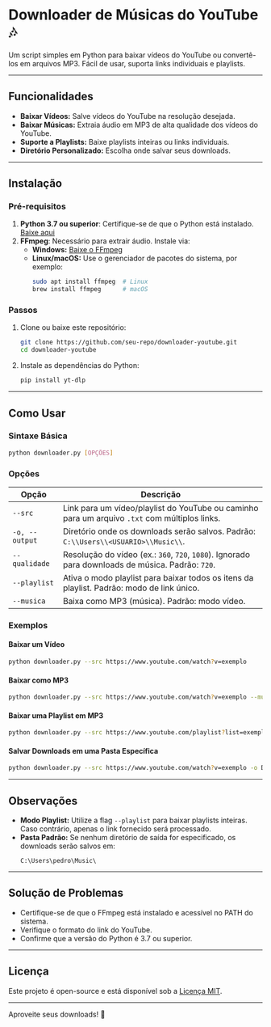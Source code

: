 
# Downloader de Músicas do YouTube 🎶

Um script simples em Python para baixar vídeos do YouTube ou convertê-los em arquivos MP3. Fácil de usar, suporta links individuais e playlists.

---

## Funcionalidades
- **Baixar Vídeos:** Salve vídeos do YouTube na resolução desejada.
- **Baixar Músicas:** Extraia áudio em MP3 de alta qualidade dos vídeos do YouTube.
- **Suporte a Playlists:** Baixe playlists inteiras ou links individuais.
- **Diretório Personalizado:** Escolha onde salvar seus downloads.

---

## Instalação

### Pré-requisitos
1. **Python 3.7 ou superior**: Certifique-se de que o Python está instalado. [Baixe aqui](https://www.python.org/downloads/)
2. **FFmpeg**: Necessário para extrair áudio. Instale via:
   - **Windows:** [Baixe o FFmpeg](https://ffmpeg.org/download.html)
   - **Linux/macOS:** Use o gerenciador de pacotes do sistema, por exemplo:
     ```bash
     sudo apt install ffmpeg  # Linux
     brew install ffmpeg      # macOS
     ```

### Passos
1. Clone ou baixe este repositório:
   ```bash
   git clone https://github.com/seu-repo/downloader-youtube.git
   cd downloader-youtube
   ```
2. Instale as dependências do Python:
   ```bash
   pip install yt-dlp
   ```

---

## Como Usar

### Sintaxe Básica
```bash
python downloader.py [OPÇÕES]
```

### Opções
| Opção             | Descrição                                                                                          |
|--------------------|----------------------------------------------------------------------------------------------------|
| `--src`           | Link para um vídeo/playlist do YouTube ou caminho para um arquivo `.txt` com múltiplos links.      |
| `-o, --output`    | Diretório onde os downloads serão salvos. Padrão: `C:\\Users\\<USUARIO>\\Music\\`.                     |
| `--qualidade`     | Resolução do vídeo (ex.: `360`, `720`, `1080`). Ignorado para downloads de música. Padrão: `720`.   |
| `--playlist`      | Ativa o modo playlist para baixar todos os itens da playlist. Padrão: modo de link único.          |
| `--musica`        | Baixa como MP3 (música). Padrão: modo vídeo.                                                       |

### Exemplos

#### Baixar um Vídeo
```bash
python downloader.py --src https://www.youtube.com/watch?v=exemplo
```

#### Baixar como MP3
```bash
python downloader.py --src https://www.youtube.com/watch?v=exemplo --musica
```

#### Baixar uma Playlist em MP3
```bash
python downloader.py --src https://www.youtube.com/playlist?list=exemplo --musica --playlist
```

#### Salvar Downloads em uma Pasta Específica
```bash
python downloader.py --src https://www.youtube.com/watch?v=exemplo -o D:\\Downloads
```

---

## Observações
- **Modo Playlist:** Utilize a flag `--playlist` para baixar playlists inteiras. Caso contrário, apenas o link fornecido será processado.
- **Pasta Padrão:** Se nenhum diretório de saída for especificado, os downloads serão salvos em:
  ```plaintext
  C:\Users\pedro\Music\
  ```

---

## Solução de Problemas
- Certifique-se de que o FFmpeg está instalado e acessível no PATH do sistema.
- Verifique o formato do link do YouTube.
- Confirme que a versão do Python é 3.7 ou superior.

---

## Licença
Este projeto é open-source e está disponível sob a [Licença MIT](LICENSE).

---

Aproveite seus downloads! 🎉
